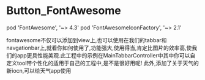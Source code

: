 # Button_FontAwesome



pod 'FontAwesome', '~> 4.3'
pod 'FontAwesomeIconFactory', '~> 2.1'

fontawesome不仅可以添加到view上,也可以使用在我们的tabbar和navgationbar上,就看你如何使用了,功能强大,使用得当,肯定比图片的效率高,使我们的app更具性能美观.此工程中的示例在MainTabbarController中其中你可以自定义tool带个性化的适用于自己的工程中,是不是很好用呢!
此外,添加了关于天气的新iocn,可以给天气app使用

